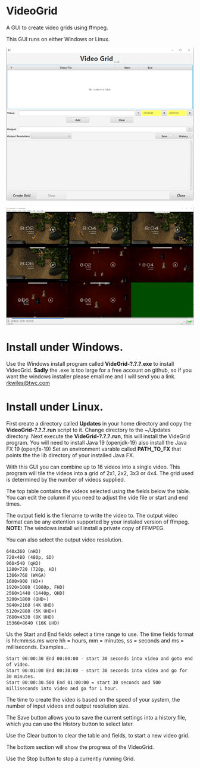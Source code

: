 # VideoGrid
A GUI to create video grids using ffmpeg.

This GUI runs on either Windows or Linux.

![alt text](/images/VideoGrid_scrn.png?raw=true)

![alt text](/images/eight_video_grid.png?raw=true)

# Install under Windows.
Use the Windows install program called **VideGrid-?.?.?.exe** to install VideoGrid.
**Sadly** the .exe is too large for a free account on github, so if you want the windows installer please email me and I will send you a link. rkwiles@twc.com

# Install under Linux.
First create a directory called **Updates** in your home directory and copy the **VideoGrid-?.?.?.run** script to it.
Change directory to the ~/Updates directory.
Next execute the **VideGrid-?.?.?.run**, this will install the VideGrid program.
You will need to install Java 19 (openjdk-19) also install the Java FX 19 (openjfx-19)
Set an environment varable called **PATH_TO_FX** that points the the lib directory of your installed Java FX.

With this GUI you can combine up to 16 videos into a single video.  This program will tile the videos into a grid of 2x1, 2x2, 3x3 or 4x4. The grid used is determined by the number of videos supplied.

The top table contains the videos selected using the fields below the table.  You can edit the column if you need to adjust the vide file or start and end times.

The output field is the filename to write the video to.  The output video format can be any extention supported by your instaled version of ffmpeg. **NOTE:** The windows install will install a private copy of FFMPEG.

You can also select the output video resolution.

	640x360 (nHD)
	720×480 (480p, SD)
	960×540 (qHD)
	1280×720 (720p, HD)
	1366×768 (WXGA)
	1600×900 (HD+)
	1920×1080 (1080p, FHD)
	2560×1440 (1440p, QHD)
	3200×1800 (QHD+)
	3840×2160 (4K UHD)
	5120×2880 (5K UHD+)
	7680×4320 (8K UHD)
	15360×8640 (16K UHD)

Us the Start and End fields select a time range to use.  The time fields format is hh:mm:ss.ms were hh = hours, mm = minutes, ss = seconds and ms = milliseconds. Examples...

	Start 00:00:30 End 00:00:00 - start 30 seconds into video and goto end of video.
	Start 00:01:00 End 00:30:00 - start 30 seconds into video and go for 30 minutes.
	Start 00:00:30.500 End 01:00:00 = start 30 seconds and 500 milliseconds into video and go for 1 hour.

The time to create the video is based on the speed of your system, the number of input videos and output resolution size.

The Save button allows you to save the current settings into a history file, which you can use the History button to select later.

Use the Clear button to clear the table and fields, to start a new video grid.

The bottom section will show the progress of the VideoGrid.

Use the Stop button to stop a currently running Grid.

